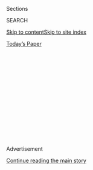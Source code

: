 <div id="app">

<div>

<div>

<div>

<div class="NYTAppHideMasthead css-1q2w90k e1suatyy0">

<div class="section css-ui9rw0 e1suatyy2">

<div class="css-eph4ug er09x8g0">

<div class="css-6n7j50">

</div>

<span class="css-1dv1kvn">Sections</span>

<div class="css-10488qs">

<span class="css-1dv1kvn">SEARCH</span>

</div>

[Skip to content](#site-content)[Skip to site
index](#site-index)

</div>

<div class="css-10698na e1huz5gh0">

</div>

</div>

<div id="masthead-bar-one" class="section hasLinks css-15hmgas e1csuq9d3">

<div class="css-uqyvli e1csuq9d0">

</div>

<div class="css-1uqjmks e1csuq9d1">

</div>

<div class="css-9e9ivx">

[](https://myaccount.nytimes3xbfgragh.onion/auth/login?response_type=cookie&client_id=vi)

</div>

<div class="css-1bvtpon e1csuq9d2">

[Today’s
Paper](https://www.nytimes3xbfgragh.onion/section/todayspaper)

</div>

</div>

</div>

</div>

<div data-aria-hidden="false">

<div id="site-content" data-role="main">

<div>

<div class="css-1aor85t" style="opacity:0.000000001;z-index:-1;visibility:hidden">

<div class="css-1hqnpie">

<div class="css-epjblv">

<span class="css-100wwgy">David Byrne and David Binder on Breaking Into
the
Mainstream</span>

</div>

<div class="css-k008qs">

<div class="css-o5pzib">

<span class="css-18z7m18"></span>

<div>

</div>

</div>

<span class="css-1n6z4y">https://nyti.ms/2X1BtO4</span>

<div class="css-1705lsu">

<div class="css-4xjgmj">

<div class="css-4skfbu" data-role="toolbar" data-aria-label="Social Media Share buttons, Save button, and Comments Panel with current comment count" data-testid="share-tools">

  - 
  - 
  - 
  - 
    
    <div class="css-6n7j50">
    
    </div>

  - 
  - 

</div>

</div>

</div>

</div>

</div>

</div>

<div class="css-13pd83m">

</div>

<div id="top-wrapper" class="css-1sy8kpn">

<div id="top-slug" class="css-l9onyx">

Advertisement

</div>

[Continue reading the main
story](#after-top)

<div class="ad top-wrapper" style="text-align:center;height:100%;display:block;min-height:250px">

<div id="top" class="place-ad" data-position="top" data-size-key="top">

</div>

</div>

<div id="after-top">

</div>

</div>

<div>

<div id="sponsor-wrapper" class="css-1hyfx7x">

<div id="sponsor-slug" class="css-19vbshk">

Supported by

</div>

[Continue reading the main
story](#after-sponsor)

<div id="sponsor" class="ad sponsor-wrapper" style="text-align:center;height:100%;display:block">

</div>

<div id="after-sponsor">

</div>

</div>

<div class="css-186x18t">

Admiration Society

</div>

<div class="css-1vkm6nb ehdk2mb0">

# David Byrne and David Binder on Breaking Into the Mainstream

</div>

We interview two creative people in different fields in one wide-ranging
conversation. This time: the producer and the musician.

<div class="css-79elbk" data-testid="photoviewer-wrapper">

<div class="css-z3e15g" data-testid="photoviewer-wrapper-hidden">

</div>

<div class="css-1a48zt4 ehw59r15" data-testid="photoviewer-children">

![<span class="css-1l9o2ey e13ogyst0" data-aria-hidden="true">The
producer David Binder (left) and musician David Byrne, photographed in
Brooklyn on Aug. 13,
2019.</span><span class="css-1nlbvxy e1z0qqy90" itemprop="copyrightHolder"><span class="css-1ly73wi e1tej78p0">Credit...</span><span><span>Sean
Donnola</span></span></span>](https://static01.graylady3jvrrxbe.onion/images/2019/11/17/t-magazine/17tmag-byrne/17tmag-byrne-articleLarge.jpg?quality=75&auto=webp&disable=upscale)

</div>

</div>

<div class="css-18e8msd">

<div class="css-vp77d3 epjyd6m0">

<div class="css-1baulvz">

By <span class="css-1baulvz last-byline" itemprop="name">Boris
Kachka</span>

</div>

</div>

  - 
    
    <div class="css-nv7ky2 e16638kd2">
    
    Nov. 11,
    2019
    
    </div>

  - 
    
    <div class="css-4xjgmj">
    
    <div class="css-d8bdto" data-role="toolbar" data-aria-label="Social Media Share buttons, Save button, and Comments Panel with current comment count" data-testid="share-tools">
    
      - 
      - 
      - 
      - 
        
        <div class="css-6n7j50">
        
        </div>
    
      - 
      - 
    
    </div>
    
    </div>

</div>

</div>

<div class="section meteredContent css-1r7ky0e" name="articleBody" itemprop="articleBody">

<div class="css-1fanzo5 StoryBodyCompanionColumn">

<div class="css-53u6y8">

One measure of artistic success is the ability to move the mainstream —
to bring once-unimaginable ideas to the widest possible audience. By
that metric, few people have been as successful as the musician [David
Byrne](https://www.nytimes3xbfgragh.onion/topic/person/david-byrne) and
the producer [David
Binder](https://www.bam.org/about/leadership/david-binder). Byrne, of
course, headlined the ’80s rock band [Talking
Heads](https://www.nytimes3xbfgragh.onion/topic/organization/the-talking-heads),
which dissolved the barriers between disco and rock, conceptual art and
dance pop. Even before going solo in 1989, Byrne’s side projects
tentacled into disparate worlds: He collaborated with similarly
polymathic artists such as Brian Eno, Robert Wilson and [Twyla
Tharp](https://www.nytimes3xbfgragh.onion/topic/person/twyla-tharp); he
starred in the writer-director Jonathan Demme’s 1984 documentary “Stop
Making Sense”; and two years later, he directed the Robert
Altman-on-acid jukebox art film “True Stories.” In the ’90s and beyond,
Byrne used his fame to advance and collaborate with a wide range of
artists — the world-music acts on his label, [Luaka
Bop](https://luakabop.com/); the D.J. Fatboy Slim on “[Here Lies
Love](https://www.nytimes3xbfgragh.onion/2013/04/07/theater/david-byrnes-here-lies-love-about-imelda-marcos.html),”
their 2013 musical about [Imelda
Marcos](https://www.nytimes3xbfgragh.onion/topic/person/imelda-r-marcos);
the singer [St.
Vincent](https://www.nytimes3xbfgragh.onion/2018/02/16/t-magazine/alex-da-corte-st-vincent.html)
on their joint 2012 album “Love This Giant.” His latest act of radical
pop is “American Utopia,” an album and touring rock show (which debuted
in 2018) that wears its theme lightly but seriously reimagines space:
Mobile musicians hop across a bare stage, dancing to their own music.
The work opened on Broadway last month and runs through Feb. 16.

It was inevitable that Byrne, now 67, would cross paths with the
Brooklyn Academy of Music, one of America’s most powerful arts
institutions. He wrote lyrics for the composer [Philip
Glass](https://www.nytimes3xbfgragh.onion/topic/person/philip-glass)’s
“The Photographer: Far From the Truth,” a mixed-media work about the
19th-century English photographer Eadweard Muybridge that premiered in
the United States at BAM’s inaugural Next Wave Festival in 1983. More
recently, in 2012, he designed the word-art-inspired bike racks in front
of its Peter Jay Sharp Building.

*\[*[*Sign up
here*](https://www.nytimes3xbfgragh.onion/newsletters/t-list?module=inline)
*for the T List newsletter, a weekly roundup of what T Magazine editors
are noticing and coveting now.\]*

</div>

</div>

<div class="css-1fanzo5 StoryBodyCompanionColumn">

<div class="css-53u6y8">

Last year, David Binder, 52, was
[hired](https://www.nytimes3xbfgragh.onion/2018/02/07/theater/broadway-producer-named-bams-new-artistic-director.html)
to succeed [Joseph
Melillo](https://www.nytimes3xbfgragh.onion/2018/09/13/theater/next-wave-festival-joseph-melillo-brooklyn-academy-of-music.html)
as the artistic director of BAM. Like Byrne, Binder has always been
adept at bringing the cutting edge to the masses. Early in his career,
he helped turn John Cameron Mitchell’s crazy rock-opera idea into
“Hedwig and the Angry Inch,” eventually bringing it to Broadway in
2014. In 1998, he placed a bet on an Argentine troupe to make “De La
Guarda,” creating not only an Off Broadway money machine but a
contemporary template for immersive theater. These hits powered his dual
career as a festival guru and Broadway macher: Binder was a producer of
the 2007 High Line Festival (which raised funds to help develop New
York’s actual High Line) as well as the guest artistic director of
last year’s London International Festival of Theater. Meanwhile, he
played the Broadway celebrity game with savvy, casting [Sean
Combs](https://www.nytimes3xbfgragh.onion/topic/person/sean-combs) to
draw crowds to 2004’s revival of “A Raisin in the Sun,” James Franco to
star in 2014’s “Of Mice and Men” revival and Adam Driver and Keri
Russell to headline this year’s revival of “[Burn
This](https://www.nytimes3xbfgragh.onion/2019/03/07/theater/adam-driver-keri-russell-burn-this-star-wars.html).”
One of Binder’s first moves at BAM was to reimagine the Next Wave
Festival, which this year replaces Byrne’s generation of mainstays
([Laurie
Anderson](https://www.nytimes3xbfgragh.onion/topic/person/laurie-anderson),
[Meredith
Monk](https://www.nytimes3xbfgragh.onion/2019/06/04/arts/music/atlas-la-philharmonic-meredith-monk.html))
with a slate of artists never before seen on a BAM stage. Such an
evolution delighted Byrne when the two men met recently, sharing ideas
and anecdotes over breakfast at Morandi in New York’s West Village.

</div>

</div>

<div class="css-79elbk" data-testid="photoviewer-wrapper">

<div class="css-z3e15g" data-testid="photoviewer-wrapper-hidden">

</div>

<div class="css-1a48zt4 ehw59r15" data-testid="photoviewer-children">

![<span class="css-1l9o2ey e13ogyst0" data-aria-hidden="true">Chris
Giarmo, David Byrne and Tendayi Kuumba in Byrne’s play “American Utopia”
at the Hudson
Theater.</span><span class="css-1nlbvxy e1z0qqy90" itemprop="copyrightHolder"><span class="css-1ly73wi e1tej78p0">Credit...</span><span>Sara
Krulwich/The New York
Times</span></span>](https://static01.graylady3jvrrxbe.onion/images/2019/11/12/t-magazine/12tmag-americanutopia-02/12tmag-americanutopia-02-articleLarge.jpg?quality=75&auto=webp&disable=upscale)

</div>

</div>

<div class="css-1fanzo5 StoryBodyCompanionColumn">

<div class="css-53u6y8">

**David Binder:** I saw “[American
Utopia](https://americanutopiabroadway.com/)” last year at the Kings
Theater in Brooklyn, and I just thought it was one of the great rock
concerts. There isn’t a kind of existing language to define what it is —
it’s unclassifiable. You’ve talked about really using the empty space
...

**David Byrne:** Yeah, I imagined that it might be possible to have all
the musicians untethered. No mic stands, no platforms, no drums, no
monitor wedges, no water bottles even, which is a little tough on me,
but that’s fine. I realized that you could take contemporary dance and
mix it with pop, put it in front of an audience that has never seen a
contemporary dance performance in their life, and they love it.

**Binder:** That’s always the fun of it. That’s what I think is so
fantastic about it going to Broadway, because it allows you to knock
down all these conceptions: What is commercial? What’s a nonprofit work,
what’s an uptown work, what’s a downtown work? That is always the thing
about you — for 30 years. I have always loved doing that, too. But I was
thinking about the title: “American Utopia.” You’ve said it’s not irony;
it’s an imagining of what could be.

**Byrne:** That’s a pretty good summary.

**Binder:** There’s a kind of optimism in your work, which is not
something you traditionally associate with downtown artists of a certain
era. You say very optimistic things about the future but in tension with
very negative things. I think the audience is willing to go with you
because they ultimately walk away with not just darkness but some sense
of possibility.

</div>

</div>

<div class="css-1fanzo5 StoryBodyCompanionColumn">

<div class="css-53u6y8">

**T:** But aren’t the things you’ve both made — pop music, Broadway
shows, art films — often aimed at different audiences?

**Byrne:** I don’t let the marketing drive the creative stuff, but I do
think at some point, “Oh, this is going to have a limited appeal, so
don’t get your hopes up.” We don’t always measure success by ticket
sales, but going on Broadway, the dream for me — and I don’t think it
will happen — is to eventually get an audience that’s never heard of me,
never heard of Talking Heads, but has heard this is a good show.

</div>

</div>

<div class="css-79elbk" data-testid="photoviewer-wrapper">

<div class="css-z3e15g" data-testid="photoviewer-wrapper-hidden">

</div>

<div class="css-1a48zt4 ehw59r15" data-testid="photoviewer-children">

<div class="css-1xdhyk6 erfvjey0">

<span class="css-1ly73wi e1tej78p0">Image</span>

<div class="css-zjzyr8">

<div data-testid="lazyimage-container" style="height:272.6px">

</div>

</div>

</div>

<span class="css-1l9o2ey e13ogyst0" data-aria-hidden="true">Keri Russell
as Anna and Adam Driver as Pale in the play “Burn This,” produced by
David
Binder.</span><span class="css-1nlbvxy e1z0qqy90" itemprop="copyrightHolder"><span class="css-1ly73wi e1tej78p0">Credit...</span><span>Sara
Krulwich/The New York Times</span></span>

</div>

</div>

<div class="css-1fanzo5 StoryBodyCompanionColumn">

<div class="css-53u6y8">

**Binder:** That’s always my goal — to get the people who wouldn’t go
see a story of something like “Hedwig,” wouldn’t go see a character who
had a botched sex-change operation and a punk rock score. So, David, I
talked to the BAM archivists and I didn’t know this, but you were a
contributor to the very first Next Wave Festival, for “The
Photographer.” What was it like for you to work in that moment, before
BAM had the kind of fame it would have three or four years later?

**Byrne:** I knew Phil Glass and \[the director\] JoAnne Akalaitis from
[Mabou
Mines](https://www.nytimes3xbfgragh.onion/2007/08/31/theater/31mabo.html),
the theater group \[founded in 1970\]. When I moved to New York in the
mid-70s \[having grown up mostly in Baltimore\], I started going to see
downtown theater, and it kind of blew my mind. Mabou Mines and the
Wooster Group and the experimental stage director Bob Wilson — I’d never
seen anything like it. And I thought, “Well, this is as exciting for me
as when I first heard rock ’n’ roll on a transistor radio as a kid.” A
door opens and you go, “Look at all this, it’s possible\!” I was just
thrilled.

**Binder:** I grew up in Los Angeles, and mostly I was exposed to
touring shows: chandelier-dropping, barricade-busting big Broadway
musicals via London. When I moved to New York in 1990, someone took me
to BAM — a really good friend. She taught a class, and she brought them
to the entire season of Next Wave: They had season tickets. And very
early on I saw John Adams’s 1991 opera “The Death of Klinghoffer” \[with
a book by Alice Goodman\]. I was actually working in [William Ivey
Long](https://www.nytimes3xbfgragh.onion/2006/01/29/magazine/william-ivey-long-keeps-his-clothes-on.html)’s
costume shop on \[[Stephen
Sondheim](https://www.nytimes3xbfgragh.onion/2017/10/16/t-magazine/lin-manuel-miranda-stephen-sondheim.html)
and John Weidman’s 1990 musical\] “Assassins,” and that was beyond my
wildest dreams. But going to BAM completely reshaped my aesthetic.

**Byrne:** Did you do some shows before “Hedwig”?

**Binder:** Right around the same time, I did “De La Guarda,” and David,
you were at the very first performance\!

</div>

</div>

<div class="css-1fanzo5 StoryBodyCompanionColumn">

<div class="css-53u6y8">

**Byrne:** Could have been\! An Argentine musician friend of mine, his
wife was in the company. So I went with my daughter. They had these
bungee cords, they would come down and pick up a member of the audience
and lift them up. And my daughter was traumatized. She was really little
and she said, “My dad has been abducted by a man with a hairy butt\!”
\[*All laugh*\]

**Binder:** It was the most expensive Off Broadway show ever, and the
numbers made no sense. Everyone said it was for young people and young
people won’t come. It opened in June of ’98, and it lost money every
single week until November, and then it clicked. This was pre-social
media — now there’d be a way to talk about it. That didn’t exist. But I
remember that, on the very first day, I thought, “Maybe we’re not so
nuts because David Byrne is here. He knows what’s going on.”

**T:** Immersive theater can be a hard sell for critics, and some
artists, too.

**Byrne:** Maybe when I was younger, I might have been more like, “Just
let me watch.” But as I get older, I’m ready to jump in. I went to see
[Jackie Sibblies
Drury](https://www.nytimes3xbfgragh.onion/interactive/2019/04/10/t-magazine/jackie-sibblies-drury-play.html)’s
Off Broadway play “Fairview” last summer, and when it comes to the point
\[*spoiler alert*\] where the audience and the actors switch places,
nobody moved. So I thought, “I guess I gotta do it. I gotta be the first
one up there.”

**T:** You also dabbled in immersive theater in “[The Institute
Presents:
Neurosociety](https://www.nytimes3xbfgragh.onion/2016/10/04/arts/next-from-david-byrne-neuroscience-in-an-art-gallery.html),”
a 2016 exhibit in Silicon Valley that reframed scientific experiments as
a theatrical experience. That kind of thing seems increasingly popular.

**Byrne:** I think it’s more common as a kind of a marketing thing. And
it becomes an Instagram kind of thing. Some business writers in the ’90s
published a book called “The Experience Economy.” And they said it’s
really successful if they can get shoppers to pay to go shop, which is
kind of what Disneyland
does.

</div>

</div>

<div class="css-79elbk" data-testid="photoviewer-wrapper">

<div class="css-z3e15g" data-testid="photoviewer-wrapper-hidden">

</div>

<div class="css-1a48zt4 ehw59r15" data-testid="photoviewer-children">

<div class="css-1xdhyk6 erfvjey0">

<span class="css-1ly73wi e1tej78p0">Image</span>

<div class="css-zjzyr8">

<div data-testid="lazyimage-container" style="height:257.77777777777777px">

</div>

</div>

</div>

<span class="css-1l9o2ey e13ogyst0" data-aria-hidden="true">Members of
the Argentine theater company De La Guarda, whom David Binder brought to
New York in 1998, are suspended over the audience in the show “Villa
Villa.”</span><span class="css-1nlbvxy e1z0qqy90" itemprop="copyrightHolder"><span class="css-1ly73wi e1tej78p0">Credit...</span><span>Sara
Krulwich/The New York Times</span></span>

</div>

</div>

<div class="css-1fanzo5 StoryBodyCompanionColumn">

<div class="css-53u6y8">

**Binder:** At the Glastonbury Festival, there’s a group called Block9.
Since 2016, they’ve built this nightclub area that’s recreated a
warehouse in the meatpacking district circa 1982, but like exactly — and
to scale. They’re taking it back away from the marketing — making
extraordinary work. But David, you’ve done so many things. Do you think
there was a time when there were more artists who worked across genres?
What enabled people to do that?

</div>

</div>

<div class="css-1fanzo5 StoryBodyCompanionColumn">

<div class="css-53u6y8">

**Byrne:** I don’t know. The audience was sometimes really small, so
maybe the risk wasn’t so high. And the cost of living was cheaper. I
remember the early CBGB days when suddenly all these fine artists
decided they were going to be in bands, which brought a different
aesthetic to music-making. And then not too many years later, it went
totally the other way. Everybody who could was suddenly painting.

**Binder:** It’s interesting also that now \[in New York\], you have
\[multipurpose performance venues like\] the [Park Avenue
Armory](http://www.armoryonpark.org/) and [the
Shed](https://theshed.org/), but back then, BAM was the only place where
large-scale work by that whole community of artists could be presented.

**T:** But that was a relatively small community of young artists. How
do you nurture that now that BAM is a juggernaut?

**Binder:** I always want the work to have the widest possible audience.
Doing something like “Hedwig” on Broadway, the only thing commercial
about it was that it succeeded. I feel like those kinds of boundaries
and categories are all falling down, and things that are at the
intersection of multiple genres are, of course, BAM’s bread and butter.
But the idea of the Next Wave Festival this season is to go back to
\[the longtime BAM president\] Harvey Lichtenstein and Joe Melillo’s
original intention. So every single artist in the Next Wave Festival is
brand-new to BAM.

**Byrne:** It’s about time. It’s exciting. There’s a good chance
everything won’t be for everyone. But there are places that have
cultivated an audience who will go to see something they’ve never heard
of. And that can take a little while, but then once you build up that
trust, they’ll see almost whatever you put on.

**Binder:** We will eventually reintroduce some of the more legacy BAM
artists into Next Wave, but we’re going to try new folks for a couple of
years. The things we’re looking for could probably not be done anywhere
else in the city. Like this show, “What if They Went to Moscow?” by
Christiane Jatahy. Half the audience goes into BAM Rose Cinemas and half
goes into the Fisher theater, and in the Fisher, they see a play
inspired by Chekhov’s “Three Sisters,” which is filmed with multiple
cameras and screened live in the cinema. And then the audiences switch
places. I’m also interested in site-specific work. New York
organizations tend not to want to get out of the buildings. So we’re
going to try that this fall,
too.

</div>

</div>

<div class="css-79elbk" data-testid="photoviewer-wrapper">

<div class="css-z3e15g" data-testid="photoviewer-wrapper-hidden">

</div>

<div class="css-1a48zt4 ehw59r15" data-testid="photoviewer-children">

<div class="css-1xdhyk6 erfvjey0">

<span class="css-1ly73wi e1tej78p0">Image</span>

<div class="css-zjzyr8">

<div data-testid="lazyimage-container" style="height:310.6222222222222px">

</div>

</div>

</div>

<span class="css-1l9o2ey e13ogyst0" data-aria-hidden="true">Byrne,
center, in “American
Utopia.”</span><span class="css-1nlbvxy e1z0qqy90" itemprop="copyrightHolder"><span class="css-1ly73wi e1tej78p0">Credit...</span><span>Sara
Krulwich/The New York Times</span></span>

</div>

</div>

<div class="css-1fanzo5 StoryBodyCompanionColumn">

<div class="css-53u6y8">

**Byrne:** So, how do you find the shows? Do you spend months going to
Edinburgh Fringe and various festivals?

**Binder:** I think that Joe Melillo is superhuman. He’d be like, “Oh
it’s Tuesday, I’m going to Paris. I’ll be back on Thursday.” I’m not
built that way. I tend to go in bigger groupings. So, this Wednesday,
I’m going to Zurich, Hamburg, the Netherlands, Edinburgh, Amsterdam
and London in nine days. And then that will be it for about a month. But
I always feel like the New York audience does feel idiosyncratic. Just
because the show is working in those cities, I don’t necessarily think
it would here. David, how were the audiences different with “American
Utopia?”

**Byrne:** It’s pretty consistent, but occasionally we’d get surprised.
In Santiago, Chile, we did a festival, and I don’t think this happened
anywhere else: A large portion of the audience copied the choreography.
So if we did some gesture, they would all start doing it back to us —
hundreds of people. I’m going to guess it’s because Santiago has this
tradition of mass movements. A number of years ago, they had these huge
street protests. They were like performances. There was one where the
entire group did the dance from [Michael
Jackson](https://www.nytimes3xbfgragh.onion/topic/person/michael-jackson)’s
“Thriller.”

**Binder:** That’s how I learned to produce. Seriously\! Doing street
demonstrations and actions in Act Up. One time, Broadway Cares/Equity
Fights AIDS hired me to produce this action about Guantánamo Bay \[where
the United States quarantined Haitian refugees with H.I.V. in 1993\]. We
staged this giant thing in Rockefeller Center, with a Statue of Liberty
wrapped up in chains. Jonathan Demme was there, and I remember having
this conversation with him. He was like, “I don’t know if I should get
arrested.” He’s trying to work it out with me and I’m, like, 25. And he
decided he would, so he did.

**T:** That’s collaboration\! “American Utopia” is also, in a sense,
about the utopian world of collaboration. That seems to define both of
your careers. Does it also help keep the work fresh?

**Byrne:** Oh yeah. It pushes me out of my comfort zone, the things I do
by habit. I know that there are some artists who feel that collaboration
betrays their vision as an artist. There are some who feel like, “My
personal vision is sacred. I don’t want to dilute it.” I find that to be
riskier — you have this danger of falling into the trap of only being
inside yourself.

*This interview has been edited and condensed.*

</div>

</div>

<div>

</div>

</div>

<div>

</div>

<div>

</div>

<div>

</div>

<div>

<div id="bottom-wrapper" class="css-1ede5it">

<div id="bottom-slug" class="css-l9onyx">

Advertisement

</div>

[Continue reading the main
story](#after-bottom)

<div id="bottom" class="ad bottom-wrapper" style="text-align:center;height:100%;display:block;min-height:90px">

</div>

<div id="after-bottom">

</div>

</div>

</div>

</div>

</div>

## Site Index

<div>

</div>

## Site Information Navigation

  - [© <span>2020</span> <span>The New York Times
    Company</span>](https://help.nytimes3xbfgragh.onion/hc/en-us/articles/115014792127-Copyright-notice)

<!-- end list -->

  - [NYTCo](https://www.nytco.com/)
  - [Contact
    Us](https://help.nytimes3xbfgragh.onion/hc/en-us/articles/115015385887-Contact-Us)
  - [Work with us](https://www.nytco.com/careers/)
  - [Advertise](https://nytmediakit.com/)
  - [T Brand Studio](http://www.tbrandstudio.com/)
  - [Your Ad
    Choices](https://www.nytimes3xbfgragh.onion/privacy/cookie-policy#how-do-i-manage-trackers)
  - [Privacy](https://www.nytimes3xbfgragh.onion/privacy)
  - [Terms of
    Service](https://help.nytimes3xbfgragh.onion/hc/en-us/articles/115014893428-Terms-of-service)
  - [Terms of
    Sale](https://help.nytimes3xbfgragh.onion/hc/en-us/articles/115014893968-Terms-of-sale)
  - [Site
    Map](https://spiderbites.nytimes3xbfgragh.onion)
  - [Help](https://help.nytimes3xbfgragh.onion/hc/en-us)
  - [Subscriptions](https://www.nytimes3xbfgragh.onion/subscription?campaignId=37WXW)

</div>

</div>

</div>

</div>
